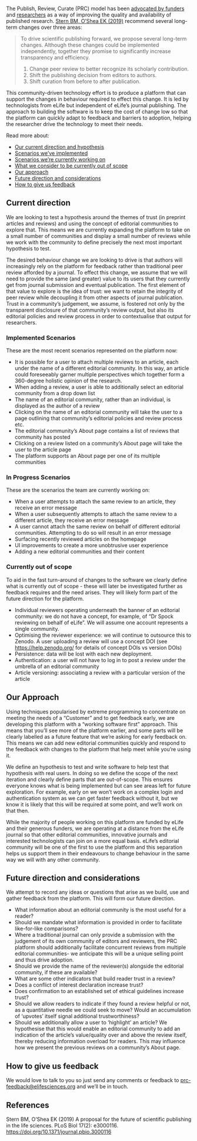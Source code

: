 The Publish, Review, Curate (PRC) model has been [advocated by funders](https://doi.org/10.1371/journal.pbio.3000116) and [researchers](https://elifesciences.org/inside-elife/e9091cea/peer-review-new-initiatives-to-enhance-the-value-of-elife-s-process) as a way of improving the quality and availability of published research. [Stern BM, O’Shea EK (2019)](#stern-oshea) recommend several long-term changes over three areas:

> To drive scientific publishing forward, we propose several long-term changes. Although these changes could be implemented independently, together they promise to significantly increase transparency and efficiency.
>
>1.  Change peer review to better recognize its scholarly contribution.
>2.  Shift the publishing decision from editors to authors.
>3.  Shift curation from before to after publication.

This community-driven technology effort is to produce a platform that can support the changes in behaviour required to effect this change. It is led by technologists from eLife but independent of eLife’s journal publishing. The approach to building the software is to keep the cost of change low so that the platform can quickly adapt to feedback and barriers to adoption, helping the researcher drive the technology to meet their needs.

Read more about:

-   [Our current direction and hypothesis](#current-direction)
-   [Scenarios we’ve implemented](#implemented-scenarios)
-   [Scenarios we’re currently working on](#current-scenarios)
-   [What we consider to be currently out of scope](#out-of-scope)
-   [Our approach](#our-approach)
-   [Future direction and considerations](#future-direction)
-   [How to give us feedback](#feedback)

## <a name="current-direction">Current direction</a>

We are looking to test a hypothesis around the themes of trust (in preprint articles and reviews) and using the concept of editorial communities to explore that. This means we are currently expanding the platform to take on a small number of communities and display a small number of reviews while we work with the community to define precisely the next most important hypothesis to test.

The desired behaviour change we are looking to drive is that authors will increasingly rely on the platform for feedback rather than traditional peer review afforded by a journal. To effect this change, we assume that we will need to provide the same (and greater) value to its users that they currently get from journal submission and eventual publication. The first element of that value to explore is the idea of trust: we want to retain the integrity of peer review while decoupling it from other aspects of journal publication. Trust in a community’s judgement, we assume, is fostered not only by the transparent disclosure of that community’s review output, but also its editorial policies and review process in order to contextualise that output for researchers.

### <a name="implemented-scenarios">Implemented Scenarios</a>

These are the most recent scenarios represented on the platform now:

-   It is possible for a user to attach multiple reviews to an article, each under the name of a different editorial community. In this way, an article could foreseeably garner multiple perspectives which together form a 360-degree holistic opinion of the research.
-   When adding a review, a user is able to additionally select an editorial community from a drop down list
-   The name of an editorial community, rather than an individual, is displayed as the author of a review
-   Clicking on the name of an editorial community will take the user to a page outlining that community’s editorial policies and review process etc.
-   The editorial community’s About page contains a list of reviews that community has posted
-   Clicking on a review listed on a community’s About page will take the user to the article page
-   The platform supports an About page per one of its multiple communities

### <a name="current-scenarios">In Progress Scenarios</a>

These are the scenarios the team are currently working on:

-   When a user attempts to attach the same review to an article, they receive an error message
-   When a user subsequently attempts to attach the same review to a different article, they receive an error message
-   A user cannot attach the same review on behalf of different editorial communities. Attempting to do so will result in an error message
-   Surfacing recently reviewed articles on the homepage
-   UI improvements to create a more unobtrusive user experience
-   Adding a new editorial communities and their content

### <a name="out-of-scope">Currently out of scope</a>

To aid in the fast turn-around of changes to the software we clearly define what is currently out of scope - these will later be investigated further as feedback requires and the need arises. They will likely form part of the future direction for the platform.

-   Individual reviewers operating underneath the banner of an editorial community: we do not have a concept, for example, of “Dr Spock reviewing on behalf of eLife”. We will assume one account represents a single community.
-   Optimising the reviewer experience: we will continue to outsource this to Zenodo. A user uploading a review will use a concept DOI (see <https://help.zenodo.org/> for details of concept DOIs vs version DOIs)
-   Persistence: data will be lost with each new deployment.
-   Authentication: a user will not have to log in to post a review under the umbrella of an editorial community
-   Article versioning: associating a review with a particular version of the article

## <a name="our-approach">Our Approach</a>

Using techniques popularised by extreme programming to concentrate on meeting the needs of a “Customer” and to get feedback early, we are developing this platform with a “working software first” approach. This means that you’ll see more of the platform earlier, and some parts will be clearly labelled as a future feature that we’re asking for early feedback on. This means we can add new editorial communities quickly and respond to the feedback with changes to the platform that help meet while you’re using it.

We define an hypothesis to test and write software to help test that hypothesis with real users. In doing so we define the scope of the next iteration and clearly define parts that are out-of-scope. This ensures everyone knows what is being implemented but can see areas left for future exploration. For example, early on we won’t work on a complex login and authentication system as we can get faster feedback without it, but we know it is likely that this will be required at some point, and we’ll work on that then.

While the majority of people working on this platform are funded by eLife and their generous funders, we are operating at a distance from the eLife journal so that other editorial communities, innovative journals and interested technologists can join on a more equal basis. eLife’s editorial community will be one of the first to use the platform and this separation helps us support them in their endeavours to change behaviour in the same way we will with any other community.

## <a name="future-direction">Future direction and considerations</a>

We attempt to record any ideas or questions that arise as we build, use and gather feedback from the platform. This will form our future direction.

-   What information about an editorial community is the most useful for a reader?
-   Should we mandate what information is provided in order to facilitate like-for-like comparisons?
-   Where a traditional journal can only provide a submission with the judgement of its own community of editors and reviewers, the PRC platform should additionally facilitate concurrent reviews from multiple editorial communities- we anticipate this will be a unique selling point and thus drive adoption.
-   Should we provide the name of the reviewer(s) alongside the editorial community, if these are available?
-   What are some other indicators that build reader trust in a review?
-   Does a conflict of interest declaration increase trust?
-   Does confirmation to an established set of ethical guidelines increase trust?
-   Should we allow readers to indicate if they found a review helpful or not, as a quantitative needle we could seek to move? Would an accumulation of ‘upvotes’ itself signal additional trustworthiness?
-   Should we additionally allow a user to ‘highlight’ an article? We hypothesise that this would enable an editorial community to add an indication of the article’s value/quality over and above the review itself, thereby reducing information overload for readers. This may influence how we present the previous reviews on a community’s About page.

## <a name="feedback">How to give us feedback</a>

We would love to talk to you so just send any comments or feedback to <prc-feedback@elifesciences.org> and we’ll be in touch.

## References

<a name="stern-oshea">Stern BM, O’Shea EK (2019)</a> A proposal for the future of scientific publishing in the life sciences. PLoS Biol 17(2): e3000116. <https://doi.org/10.1371/journal.pbio.3000116>